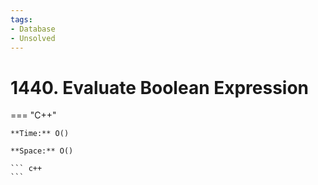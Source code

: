 ```yaml
---
tags:
- Database
- Unsolved
---
```



# 1440. Evaluate Boolean Expression

=== "C++"

    **Time:** O()

    **Space:** O()

    ``` c++
    ```